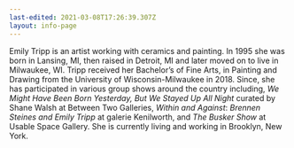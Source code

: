 ```yaml
---
last-edited: 2021-03-08T17:26:39.307Z
layout: info-page
---
```

Emily Tripp is an artist working with ceramics and painting. In 1995 she
was born in Lansing, MI, then raised in Detroit, MI and later moved on to live
in Milwaukee, WI. Tripp received her Bachelor’s of Fine Arts, in Painting and
Drawing from the University of Wisconsin-Milwaukee in 2018. Since, she has
participated in various group shows around the country including, *We Might
Have Been Born Yesterday, But We Stayed Up All Night* curated by Shane Walsh
at Between Two Galleries, *Within and Against*: *Brennen Steines and Emily
Tripp* at galerie Kenilworth, and *The Busker Show* at Usable Space Gallery.
She is currently living and working in Brooklyn, New York.
